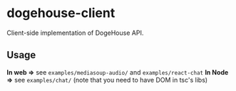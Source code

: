 # dogehouse-client
Client-side implementation of DogeHouse API.

## Usage
**In web =>** see `examples/mediasoup-audio/` and `examples/react-chat`
**In Node =>** see `examples/chat/` (note that you need to have DOM in tsc's libs)
